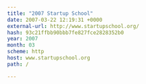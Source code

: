 ```yaml
---
title: "2007 Startup School"
date: 2007-03-22 12:19:31 +0000
external-url: http://www.startupschool.org/
hash: 93c21ffbb90bbb7fe827fce2828352b0
year: 2007
month: 03
scheme: http
host: www.startupschool.org
path: /

---
```



